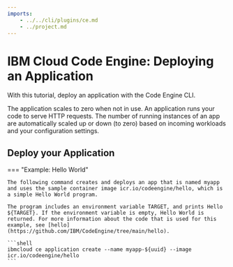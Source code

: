 ```yaml
---
imports:
    - ../../cli/plugins/ce.md
    - ../project.md
---
```


# IBM Cloud Code Engine: Deploying an Application

With this tutorial, deploy an application with the Code Engine CLI. 

The application scales to zero when not in use. An application runs your code to serve HTTP requests. The number of running instances of an app are automatically scaled up or down (to zero) based on incoming workloads and your configuration settings.

## Deploy your Application

=== "Example: Hello World"

    The following command creates and deploys an app that is named myapp and uses the sample container image icr.io/codeengine/hello, which is a simple Hello World program. 
    
    The program includes an environment variable TARGET, and prints Hello ${TARGET}. If the environment variable is empty, Hello World is returned. For more information about the code that is used for this example, see [hello](https://github.com/IBM/CodeEngine/tree/main/hello).

    ```shell
    ibmcloud ce application create --name myapp-${uuid} --image icr.io/codeengine/hello
    ```